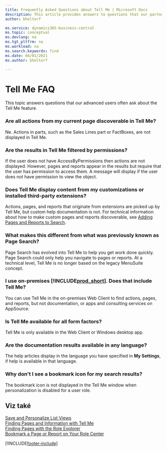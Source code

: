 ```yaml
---
title: Frequently Asked Questions about Tell Me | Microsoft Docs
description: This article provides answers to questions that our partners and customers often ask about Tell Me.
author: bholtorf

ms.service: dynamics365-business-central
ms.topic: conceptual
ms.devlang: na
ms.tgt_pltfrm: na
ms.workload: na
ms.search.keywords: find
ms.date: 04/01/2021
ms.author: bholtorf

---
```

# Tell Me FAQ
This topic answers questions that our advanced users often ask about the Tell Me feature.

### Are all actions from my current page discoverable in Tell Me?
Ne. Actions in parts, such as the Sales Lines part or FactBoxes, are not displayed in Tell Me.

### Are the results in Tell Me filtered by permissions?
If the user does not have AccessByPermissions then actions are not displayed. However, pages and reports appear in the results but require that the user has permission to access them. A message will display if the user does not have permission to view the object.

### Does Tell Me display content from my customizations or installed third-party extensions?
Actions, pages, and reports that originate from extensions are picked up by Tell Me, but custom help documentation is not. For technical information about how to make custom pages and reports discoverable, see [Adding Pages and Reports to Search](/dynamics365/business-central/dev-itpro/developer/devenv-al-menusuite-functionality).

### What makes this different from what was previously known as Page Search?
Page Search has evolved into Tell Me to help you get work done quickly. Page Search could only help you navigate to pages or reports. At a technical level, Tell Me is no longer based on the legacy MenuSuite concept.

### I use on-premises [!INCLUDE[prod_short](includes/prod_short.md)]. Does that include Tell Me?
You can use Tell Me in the on-premises Web Client to find actions, pages, and reports, but not documentation, or apps and consulting services on AppSource.

### Is Tell Me available for all form factors?
Tell Me is only available in the Web Client or Windows desktop app.

### Are the documentation results available in any language?
The help articles display in the language you have specified in **My Settings**, if help is available in that language.

### Why don't I see a bookmark icon for my search results?
The bookmark icon is not displayed in the Tell Me window when personalization is disabled for a user role.


## Viz také
[Save and Personalize List Views](ui-views.md)  
[Finding Pages and Information with Tell Me](ui-search.md)  
[Finding Pages with the Role Explorer](ui-role-explorer.md)  
[Bookmark a Page or Report on Your Role Center](ui-bookmarks.md)


[!INCLUDE[footer-include](includes/footer-banner.md)]